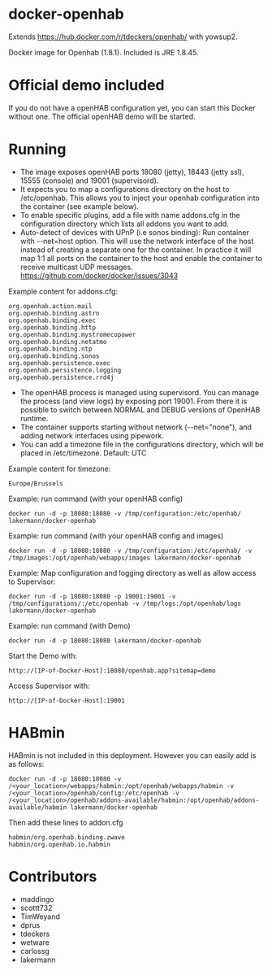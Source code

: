 # docker-openhab

Extends https://hub.docker.com/r/tdeckers/openhab/ with yowsup2.

Docker image for Openhab (1.8.1). Included is JRE 1.8.45.

# Official demo included

If you do not have a openHAB configuration yet, you can start this Docker without one. The official openHAB demo will be started. 

# Running

* The image exposes openHAB ports 18080 (jetty), 18443 (jetty ssl), 15555 (console) and 19001 (supervisord).
* It expects you to map a configurations directory on the host to /etc/openhab. This allows you to inject your openhab configuration into the container (see example below).
* To enable specific plugins, add a file with name addons.cfg in the configuration directory which lists all addons you want to add.
* Auto-detect of devices with UPnP (i.e sonos binding): Run container with --net=host option. This will use the network interface of the host instead of creating a separate one for the container. In practice it will map 1:1 all ports on the container to the host and enable the container to receive multicast UDP messages. https://github.com/docker/docker/issues/3043


Example content for addons.cfg:
```
org.openhab.action.mail
org.openhab.binding.astro
org.openhab.binding.exec
org.openhab.binding.http
org.openhab.binding.mystromecopower
org.openhab.binding.netatmo
org.openhab.binding.ntp
org.openhab.binding.sonos
org.openhab.persistence.exec
org.openhab.persistence.logging
org.openhab.persistence.rrd4j
```

* The openHAB process is managed using supervisord.  You can manage the process (and view logs) by exposing port 19001. From there it is possible to switch between NORMAL and DEBUG versions of OpenHAB runtime.
* The container supports starting without network (--net="none"), and adding network interfaces using pipework.
* You can add a timezone file in the configurations directory, which will be placed in /etc/timezone. Default: UTC

Example content for timezone:
```
Europe/Brussels
```

Example: run command (with your openHAB config)
```
docker run -d -p 18080:18080 -v /tmp/configuration:/etc/openhab/ lakermann/docker-openhab
```

Example: run command (with your openHAB config and images)
```
docker run -d -p 18080:18080 -v /tmp/configuration:/etc/openhab/ -v /tmp/images:/opt/openhab/webapps/images lakermann/docker-openhab
```

Example: Map configuration and logging directory as well as allow access to Supervisor:
```
docker run -d -p 18080:18080 -p 19001:19001 -v /tmp/configurations/:/etc/openhab -v /tmp/logs:/opt/openhab/logs lakermann/docker-openhab
```

Example: run command (with Demo)
```
docker run -d -p 18080:18080 lakermann/docker-openhab
```

Start the Demo with: 
```
http://[IP-of-Docker-Host]:18080/openhab.app?sitemap=demo
```
Access Supervisor with: 
```
http://[IP-of-Docker-Host]:19001
```


# HABmin

HABmin is not included in this deployment.  However you can easily add is as follows:
```
docker run -d -p 18080:18080 -v /<your_location>/webapps/habmin:/opt/openhab/webapps/habmin -v /<your_location>/openhab/config:/etc/openhab -v /<your_location>/openhab/addons-available/habmin:/opt/openhab/addons-available/habmin lakermann/docker-openhab
```

Then add these lines to addon.cfg
```
habmin/org.openhab.binding.zwave
habmin/org.openhab.io.habmin
```

# Contributors
* maddingo
* scottt732
* TimWeyand
* dprus
* tdeckers
* wetware
* carlossg
* lakermann
